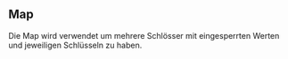 ## Map

Die Map wird verwendet um mehrere Schlösser mit eingesperrten Werten und jeweiligen Schlüsseln zu haben.